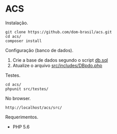 ACS
===

Instalação.

    git clone https://github.com/dom-brasil/acs.git
    cd acs/
    composer install

Configuração (banco de dados).

1. Crie a base de dados segundo o script [db.sql](db.sql)
2. Atualize o arquivo [src/includes/DBpdo.php](src/includes/DBpdo.php)

Testes.

    cd acs/
    phpunit src/testes/


No browser.

    http://localhost/acs/src/

Requerimentos.

- PHP 5.6